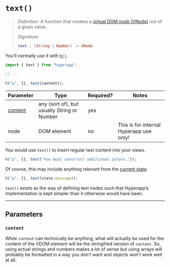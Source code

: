 # `text()`

> *Definition:*
> A function that creates a [virtual DOM node (VNode)](../architecture/views.md#virtual-dom) out of a given value.
>
> *Signature:*
>
> ```elm
> text : (String | Number) -> VNode
> ```

You’ll normally use it with [`h()`](./h.md).

```js
import { text } from "hyperapp";

// ...

h("p", {}, text(content));
```

| Parameter           | Type                                        | Required? | Notes                                   |
| ------------------- | ------------------------------------------- | --------- | --------------------------------------- |
| [content](#content) | any (sort of), but usually String or Number | yes       |                                         |
| node                | DOM element                                 | no        | This is for internal Hyperapp use only! |

You would use `text()` to insert regular text content into your views.

```js
h("p", {}, text("You must construct additional pylons."));
```

<!-- In the videogame “StarCraft”, the alien race known as the Protoss use special structures called pylons to power their buildings. -->

Of course, this may include anything relevant from the [current state](../architecture/state.md).

```js
h("p", {}, text(state.message));
```

`text()` exists as the way of defining text nodes such that Hyperapp’s implementation is kept simpler than it otherwise would have been.

---

## Parameters

### `content`

While `content` can technically be anything, what will actually be used for the content of the VDOM element will be the stringified version of `content`. So, using actual strings and numbers makes a lot of sense but using arrays will probably be formatted in a way you don’t want and objects won’t work well at all.
